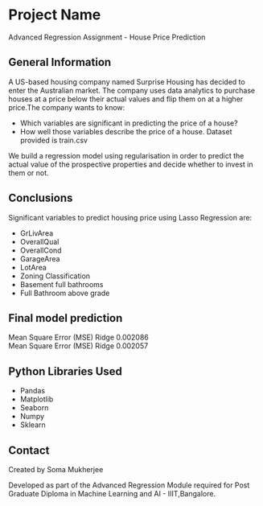# Project Name
Advanced Regression Assignment - House Price Prediction


## General Information
A US-based housing company named Surprise Housing has decided to enter the Australian market. The company uses data analytics to purchase houses at a price below their actual values and flip them on at a higher price.The company wants to know:
- Which variables are significant in predicting the price of a house?
- How well those variables describe the price of a house.
Dataset provided is train.csv

We build a regression model using regularisation in order to predict the actual value of the prospective properties and decide whether to invest in them or not.

## Conclusions
 Significant variables to predict housing price using Lasso Regression are:

  - GrLivArea 
  - OverallQual
  - OverallCond
  - GarageArea
  - LotArea
  - Zoning Classification
  - Basement full bathrooms
  - Full Bathroom above grade


## Final model prediction
   
Mean Square Error (MSE) Ridge 0.002086 	
Mean Square Error (MSE) Ridge 0.002057


## Python Libraries Used
- Pandas 
- Matplotlib 
- Seaborn 
- Numpy
- Sklearn  



## Contact
Created by Soma Mukherjee


Developed as part of the Advanced Regression Module required for Post Graduate Diploma in Machine Learning and AI - IIIT,Bangalore.